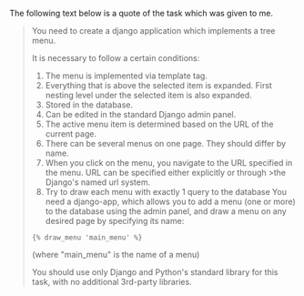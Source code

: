 The following text below is a quote of the task which was given to me.

>You need to create a django application which implements a tree menu.
>
>It is necessary to follow a certain conditions:
>
>1. The menu is implemented via template tag.
>2. Everything that is above the selected item is expanded. First nesting level under the selected item is also expanded.
>3. Stored in the database.
>4. Can be edited in the standard Django admin panel.
>5. The active menu item is determined based on the URL of the current page.
>6. There can be several menus on one page. They should differ by name.
>7. When you click on the menu, you navigate to the URL specified in the menu. URL can be specified either explicitly or through >the Django's named url system.
>8. Try to draw each menu with exactly 1 query to the database
>You need a django-app, which allows you to add a menu (one or more) to the database using the admin panel, and draw a menu on any desired page by specifying its name:
>
>`{% draw_menu 'main_menu' %}`
>
>(where "main_menu" is the name of a menu)
>
>You should use only Django and Python's standard library for this task, with no additional 3rd-party libraries.
